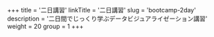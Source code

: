 +++
title = '二日講習'
linkTitle = '二日講習'
slug = 'bootcamp-2day'
description = '二日間でじっくり学ぶデータビジュアライゼーション講習'
weight = 20
group = 1
+++

